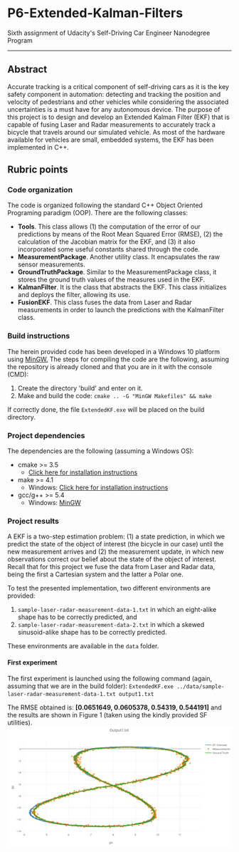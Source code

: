 # P6-Extended-Kalman-Filters
Sixth assignment of Udacity's Self-Driving Car Engineer Nanodegree Program

---

## Abstract
Accurate tracking is a critical component of self-driving cars as it is the key safety component in automation: detecting and tracking 
the position and velocity of pedestrians and other vehicles while considering the associated uncertainties is a must have for any 
autonomous device. The purpose of this project is to design and develop an Extended Kalman Filter (EKF) that is capable of fusing Laser 
and Radar measurements to accurately track a bicycle that travels around our simulated vehicle. As most of the hardware available for 
vehicles are small, embedded systems, the EKF has been implemented in C++.

## Rubric points
### Code organization
The code is organized following the standard C++ Object Oriented Programing paradigm (OOP). There are the following classes:
* **Tools**. This class allows (1) the computation of the error of our predictions by means of the Root Mean Squared Error (RMSE), (2) the calculation of the Jacobian matrix for the EKF, and (3) it also incorporated some useful constants shared through the code.
* **MeasurementPackage**. Another utility class. It encapsulates the raw sensor measurements.
* **GroundTruthPackage**. Similar to the MeasurementPackage class, it stores the ground truth values of the measures used in the EKF.
* **KalmanFilter**. It is the class that abstracts the EKF. This class initializes and deploys the filter, allowing its use.
* **FusionEKF**. This class fuses the data from Laser and Radar measurements in order to launch the predictions with the KalmanFilter class.

### Build instructions
The herein provided code has been developed in a Windows 10 platform using [MinGW.](http://www.mingw.org/) The steps for compiling the code are the following, assuming the repository is already cloned and that you are in it with the console (CMD):
1. Create the directory 'build' and enter on it.
2. Make and build the code: `cmake .. -G "MinGW Makefiles" && make`

If correctly done, the file `ExtendedKF.exe` will be placed on the build directory.

### Project dependencies
The dependencies are the following (assuming a Windows OS):
* cmake >= 3.5
  * [Click here for installation instructions](https://cmake.org/install/)
* make >= 4.1
   * Windows: [Click here for installation instructions](http://gnuwin32.sourceforge.net/packages/make.htm)
* gcc/g++ >= 5.4
  * Windows: [MinGW](http://www.mingw.org/)
 
### Project results
A EKF is a two-step estimation problem: (1) a state prediction, in which we predict the state of the object of interest (the bicycle in our case) until the new measurement arrives and (2) the measurement update, in which new observations correct our belief about the state of the object of interest. Recall that for this project we fuse the data from Laser and Radar data, being the first a Cartesian system and the latter a Polar one. 

To test the presented implementation, two different environments are provided:
1.	`sample-laser-radar-measurement-data-1.txt` in which an eight-alike shape has to be correctly predicted, and
2.	`sample-laser-radar-measurement-data-2.txt` in which a skewed sinusoid-alike shape has to be correctly predicted.
 
These environments are available in the `data` folder.

#### First experiment
The first experiment is launched using the following command (again, assuming that we are in the build folder):
`ExtendedKF.exe ../data/sample-laser-radar-measurement-data-1.txt output1.txt`

The RMSE obtained is: **[0.0651649, 0.0605378,  0.54319, 0.544191]** and the results are shown in Figure 1 (taken using the kindly provided SF utilities).
![Figure 1: results using EKF in the first environment](/Images/output1.png)



